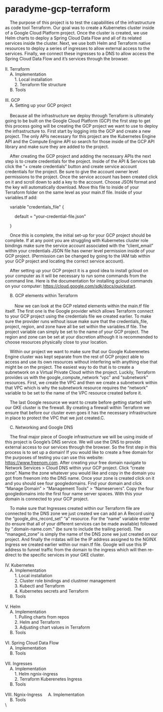 # paradyme-gcp-terraform

&nbsp;&nbsp;&nbsp;&nbsp;The purpose of this project is to test the capabilities of the infrastructure as code tool Terraform. Our goal was to create a Kubernetes cluster inside of a Google Cloud Platform project. Once the cluster is created, we use Helm charts to deploy a Spring Cloud Data Flow and all of its related services inside the cluster. Next, we use both Helm and Terraform native resources to deploy a series of ingresses to allow external access to the services. Finally, we connect these ingresses to a DNS to allow access the Spring Cloud Data Flow and it’s services through the browser.  
\
II. Terraform\
&nbsp;&nbsp;&nbsp;&nbsp;A. Implementation\
&nbsp;&nbsp;&nbsp;&nbsp;&nbsp;&nbsp;&nbsp;&nbsp;1. Local installation\
&nbsp;&nbsp;&nbsp;&nbsp;&nbsp;&nbsp;&nbsp;&nbsp;2. Terraform file structure\
&nbsp;&nbsp;&nbsp;&nbsp;B. Tools\
\
III. GCP\
&nbsp;&nbsp;&nbsp;&nbsp;A. Setting up your GCP project\
\
&nbsp;&nbsp;&nbsp;&nbsp;Because all the infrastructure we deploy through Terraform is ultimately going to be built on the Google Cloud Platform (GCP) the first step to get this process going will be creating the GCP project we want to use to deploy the infrastructure to. First start by logging into the GCP and create a new project. The only APIs necessary for this project are the Kubernetes Engine API and the Compute Engine API so search for those inside of the GCP API library and make sure they are added to the project.  

&nbsp;&nbsp;&nbsp;&nbsp;After creating the GCP project and adding the necessary APIs the next step is to create credentials for the project. Inside of the API & Services tab click the “+ create credentials” button and create service account credentials for the project. Be sure to give the account owner level permissions to the project. Once the service account has been created click on it and scroll down to add a key to the account. Choose JSON format and the key will automatically download. Move this file to inside of your Terraform folder on the same level as your main.tf file. Inside of your variables.tf add:  

&nbsp;&nbsp;&nbsp;&nbsp;variable "credentials_file" { 

&nbsp;&nbsp;&nbsp;&nbsp;&nbsp;&nbsp;&nbsp;&nbsp;default = "your-credential-file.json" 

&nbsp;&nbsp;&nbsp;&nbsp;} 

&nbsp;&nbsp;&nbsp;&nbsp;Once this is complete, the initial set-up for your GCP project should be complete. If at any point you are struggling with Kubernetes cluster role bindings make sure the service account associated with the “client_email” within your credentials JSON file has owner level permission inside of your GCP project. (Permission can be changed by going to the IAM tab within your GCP project and locating the correct service account). 

&nbsp;&nbsp;&nbsp;&nbsp;After setting up your GCP project it is a good idea to install gcloud on your computer as it will be necessary to run some commands from the command line. Here is the documentation for installing gcloud commands on your computer: https://cloud.google.com/sdk/docs/quickstart. 

&nbsp;&nbsp;&nbsp;&nbsp;B. GCP elements within Terraform\
\
&nbsp;&nbsp;&nbsp;&nbsp;&nbsp;&nbsp;&nbsp;&nbsp;Now we can look at the GCP related elements within the main.tf file itself. The first one is the Google provider which allows Terraform connect to your GCP project using the credentials file we created earlier. To make sure the provider runs without issue make sure that the credentials_file, project, region, and zone have all be set within the variables.tf file. The project variable can simply be set to the name of your GCP project. The region and zone can be set at your discretion although it is recommended to choose resources physically close to your location.  

&nbsp;&nbsp;&nbsp;&nbsp;Within our project we want to make sure that our Google Kuberenetes Engine cluster was kept separate from the rest of GCP project able to access and use its own resources without interfering with anything else that might be on the project. The easiest way to do that is to create a subnetwork on a Virtual Private Cloud within the project. Luckily, Terraform provides us with the google_compute_network “vpc” and “subnetwork” resources. First, we create the VPC and then we create a subnetwork within that VPC which is why the subnetwork resource requires the “network” variable to be set to the name of the VPC resource created before it.  

&nbsp;&nbsp;&nbsp;&nbsp;The last Google resource we want to create before getting started with our GKE cluster is the firewall. By creating a firewall within Terraform we ensure that before our cluster even goes it has the necessary infrastructure in place to protect the VPC that we just created.C. 

&nbsp;&nbsp;&nbsp;&nbsp;C. Networking and Google DNS

&nbsp;&nbsp;&nbsp;&nbsp;The final major piece of Google infrastructure we will be using inside of this project is Google’s DNS service. We will use the DNS to provide external access to our services through the browser.  So the first step in this process is to set up a domain! If you would like to create a free domain for the purposes of testing you can use this website: https://www.freenom.com. After creating your free domain navigate to Network Services > Cloud DNS within your GCP project. Click “create zone”. Name the zone whatever you would like and copy in the domain you got from freenom into the DNS name. Once your zone is created click on it and you should see four googledomains. Find your domain and click “Manage Domain” > “Management Tools” > “Nameservers”. Copy the four googledomains into the first four name server spaces. With this your domain is connected to your GCP project.  

&nbsp;&nbsp;&nbsp;&nbsp;To make sure that Ingresses created within our Terraform file are connected to the DNS zone we just created we can add an A Record  using the “google_dns_record_set” “a” resource. For the “name” variable enter * (to ensure that all of your different services can be made available) followed by “.domain-name.com.” (be sure to include the trailing period). The “managed_zone” is simply the name of the DNS zone we just created on our project. And finally the rrdatas will be the IP address assigned to the NGINX Ingress we created earlier within our main.tf file. Google will use this IP address to funnel traffic from the domain to the ingress which will then re-direct to the specific services in your GKE cluster.  
\
IV. Kubernetes\
&nbsp;&nbsp;&nbsp;&nbsp;A. Implementation\
&nbsp;&nbsp;&nbsp;&nbsp;&nbsp;&nbsp;&nbsp;&nbsp;1. Local installation\
&nbsp;&nbsp;&nbsp;&nbsp;&nbsp;&nbsp;&nbsp;&nbsp;2. Cluster role bindings and clustmer management\
&nbsp;&nbsp;&nbsp;&nbsp;&nbsp;&nbsp;&nbsp;&nbsp;3. Kubectl and Terraform\
&nbsp;&nbsp;&nbsp;&nbsp;&nbsp;&nbsp;&nbsp;&nbsp;4. Kubernetes secrets and Terraform\
&nbsp;&nbsp;&nbsp;&nbsp;B. Tools\
\
V. Helm\
&nbsp;&nbsp;&nbsp;&nbsp;A. Implementation\
&nbsp;&nbsp;&nbsp;&nbsp;&nbsp;&nbsp;&nbsp;&nbsp;1. Pulling charts from repos\
&nbsp;&nbsp;&nbsp;&nbsp;&nbsp;&nbsp;&nbsp;&nbsp;2. Helm and Terraform\
&nbsp;&nbsp;&nbsp;&nbsp;&nbsp;&nbsp;&nbsp;&nbsp;3. Adjusting chart values in Terraform\
&nbsp;&nbsp;&nbsp;&nbsp;B. Tools\
\
VI. Spring Cloud Data Flow\
&nbsp;&nbsp;&nbsp;&nbsp;A. Implementation\
&nbsp;&nbsp;&nbsp;&nbsp;B. Tools\
\
VII. Ingresses\
&nbsp;&nbsp;&nbsp;&nbsp;A. Implementation\
&nbsp;&nbsp;&nbsp;&nbsp;&nbsp;&nbsp;&nbsp;&nbsp;1. Helm ngnix-ingress\
&nbsp;&nbsp;&nbsp;&nbsp;&nbsp;&nbsp;&nbsp;&nbsp;2. Terraform Kuberenetes Ingress\
&nbsp;&nbsp;&nbsp;&nbsp;B. Tools\
\
VIII. Ngnix-Ingress
&nbsp;&nbsp;&nbsp;&nbsp;A. Implementation\
&nbsp;&nbsp;&nbsp;&nbsp;B. Tools\
\
